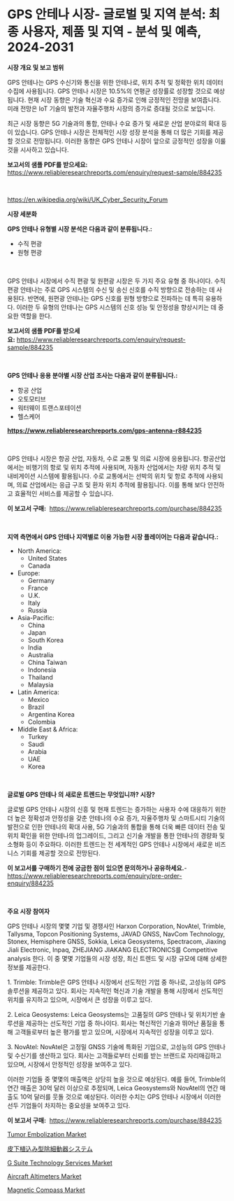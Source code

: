 <p><h1>GPS 안테나 시장- 글로벌 및 지역 분석: 최종 사용자, 제품 및 지역 - 분석 및 예측, 2024-2031</h1></p><p><strong>시장 개요 및 보고 범위</strong></p>
<p><p>GPS 안테나는 GPS 수신기와 통신을 위한 안테나로, 위치 추적 및 정확한 위치 데이터 수집에 사용됩니다. GPS 안테나 시장은 10.5%의 연평균 성장률로 성장할 것으로 예상됩니다. 현재 시장 동향은 기술 혁신과 수요 증가로 인해 긍정적인 전망을 보여줍니다. 미래 전망은 IoT 기술의 발전과 자율주행차 시장의 증가로 증대될 것으로 보입니다.</p><p>최근 시장 동향은 5G 기술과의 통합, 안테나 수요 증가 및 새로운 산업 분야로의 확대 등이 있습니다. GPS 안테나 시장은 전체적인 시장 성장 분석을 통해 더 많은 기회를 제공할 것으로 전망됩니다. 이러한 동향은 GPS 안테나 시장이 앞으로 긍정적인 성장을 이룰 것을 시사하고 있습니다.</p></p>
<p><strong>보고서의 샘플 PDF를 받으세요:</strong> <a href="https://www.reliableresearchreports.com/enquiry/request-sample/884235">https://www.reliableresearchreports.com/enquiry/request-sample/884235</a></p>
<p>&nbsp;</p>
<p><a href="https://en.wikipedia.org/wiki/UK_Cyber_Security_Forum">https://en.wikipedia.org/wiki/UK_Cyber_Security_Forum</a></p>
<p><strong>시장 세분화</strong></p>
<p><strong>GPS 안테나 유형별 시장 분석은 다음과 같이 분류됩니다.:</strong></p>
<p><ul><li>수직 편광</li><li>원형 편광</li></ul></p>
<p>&nbsp;</p>
<p><p>GPS 안테나 시장에서 수직 편광 및 원편광 시장은 두 가지 주요 유형 중 하나이다. 수직 편광 안테나는 주로 GPS 시스템의 수신 및 송신 신호를 수직 방향으로 전송하는 데 사용된다. 반면에, 원편광 안테나는 GPS 신호를 원형 방향으로 전파하는 데 특히 유용하다. 이러한 두 유형의 안테나는 GPS 시스템의 신호 성능 및 안정성을 향상시키는 데 중요한 역할을 한다.</p></p>
<p><strong>보고서의 샘플 PDF를 받으세요:</strong>&nbsp;<a href="https://www.reliableresearchreports.com/enquiry/request-sample/884235">https://www.reliableresearchreports.com/enquiry/request-sample/884235</a></p>
<p>&nbsp;</p>
<p><strong> GPS 안테나 응용 분야별 시장 산업 조사는 다음과 같이 분류됩니다.:</strong></p>
<p><ul><li>항공 산업</li><li>오토모티브</li><li>워터웨이 트랜스포테이션</li><li>헬스케어</li></ul></p>
<p><strong><a href="https://www.reliableresearchreports.com/gps-antenna-r884235">https://www.reliableresearchreports.com/gps-antenna-r884235</a></strong></p>
<p>&nbsp;</p>
<p><p>GPS 안테나 시장은 항공 산업, 자동차, 수로 교통 및 의료 시장에 응용됩니다. 항공산업에서는 비행기의 항로 및 위치 추적에 사용되며, 자동차 산업에서는 차량 위치 추적 및 내비게이션 시스템에 활용됩니다. 수로 교통에서는 선박의 위치 및 항로 추적에 사용되며, 의료 산업에서는 응급 구조 및 환자 위치 추적에 활용됩니다. 이를 통해 보다 안전하고 효율적인 서비스를 제공할 수 있습니다.</p></p>
<p><strong>이 보고서 구매:</strong>&nbsp; <a href="https://www.reliableresearchreports.com/purchase/884235">https://www.reliableresearchreports.com/purchase/884235</a></p>
<p>&nbsp;</p>
<p><strong>지역 측면에서 GPS 안테나 지역별로 이용 가능한 시장 플레이어는 다음과 같습니다.:</strong></p>
<p><ul>
    <li>
        North America:
        <ul>
            <li>United States</li>
            <li>Canada</li>
        </ul>
    </li>
    <li>
        Europe:
        <ul>
            <li>Germany</li>
            <li>France</li>
            <li>U.K.</li>
            <li>Italy</li>
            <li>Russia</li>
        </ul>
    </li>
    <li>
        Asia-Pacific:
        <ul>
            <li>China</li>
            <li>Japan</li>
            <li>South Korea</li>
            <li>India</li>
            <li>Australia</li>
            <li>China Taiwan</li>
            <li>Indonesia</li>
            <li>Thailand</li>
            <li>Malaysia</li>
        </ul>
    </li>
    <li>
        Latin America:
        <ul>
            <li>Mexico</li>
            <li>Brazil</li>
            <li>Argentina Korea</li>
            <li>Colombia</li>
        </ul>
    </li>
    <li>
        Middle East & Africa:
        <ul>
            <li>Turkey</li>
            <li>Saudi</li>
            <li>Arabia</li>
            <li>UAE</li>
            <li>Korea</li>
        </ul>
    </li>
    </ul></p>
<p>&nbsp;</p>
<p><strong>글로벌 GPS 안테나 의 새로운 트렌드는 무엇입니까? 시장?</strong></p>
<p><p>글로벌 GPS 안테나 시장의 신흥 및 현재 트렌드는 증가하는 사용자 수에 대응하기 위한 더 높은 정확성과 안정성을 갖춘 안테나의 수요 증가, 자율주행차 및 스마트시티 기술의 발전으로 인한 안테나의 확대 사용, 5G 기술과의 통합을 통해 더욱 빠른 데이터 전송 및 위치 확인을 위한 안테나의 업그레이드, 그리고 신기술 개발을 통한 안테나의 경량화 및 소형화 등이 주요하다. 이러한 트렌드는 전 세계적인 GPS 안테나 시장에서 새로운 비즈니스 기회를 제공할 것으로 전망된다.</p></p>
<p><strong>이 보고서를 구매하기 전에 궁금한 점이 있으면 문의하거나 공유하세요.</strong>- <a href="https://www.reliableresearchreports.com/enquiry/pre-order-enquiry/884235">https://www.reliableresearchreports.com/enquiry/pre-order-enquiry/884235</a></p>
<p>&nbsp;</p>
<p><strong>주요 시장 참여자</strong></p>
<p><p>GPS 안테나 시장의 몇몇 기업 및 경쟁사인 Harxon Corporation, NovAtel, Trimble, Tallysma, Topcon Positioning Systems, JAVAD GNSS, NavCom Technology, Stonex, Hemisphere GNSS, Sokkia, Leica Geosystems, Spectracom, Jiaxing Jiali Electronic, Inpaq, ZHEJIANG JIAKANG ELECTRONICS를 Competitive analysis 한다. 이 중 몇몇 기업들의 시장 성장, 최신 트렌드 및 시장 규모에 대해 상세한 정보를 제공한다.</p><p>1. Trimble: Trimble은 GPS 안테나 시장에서 선도적인 기업 중 하나로, 고성능의 GPS 솔루션을 제공하고 있다. 회사는 지속적인 혁신과 기술 개발을 통해 시장에서 선도적인 위치를 유지하고 있으며, 시장에서 큰 성장을 이루고 있다.</p><p>2. Leica Geosystems: Leica Geosystems는 고품질의 GPS 안테나 및 위치기반 솔루션을 제공하는 선도적인 기업 중 하나이다. 회사는 혁신적인 기술과 뛰어난 품질을 통해 고객들로부터 높은 평가를 받고 있으며, 시장에서 지속적인 성장을 이루고 있다.</p><p>3. NovAtel: NovAtel은 고정밀 GNSS 기술에 특화된 기업으로, 고성능의 GPS 안테나 및 수신기를 생산하고 있다. 회사는 고객들로부터 신뢰를 받는 브랜드로 자리매김하고 있으며, 시장에서 안정적인 성장을 보여주고 있다.</p><p>이러한 기업들 중 몇몇의 매출액은 상당히 높을 것으로 예상된다. 예를 들어, Trimble의 연간 매출은 30억 달러 이상으로 추정되며, Leica Geosystems와 NovAtel의 연간 매출도 10억 달러를 웃돌 것으로 예상된다. 이러한 수치는 GPS 안테나 시장에서 이러한 선두 기업들이 차지하는 중요성을 보여주고 있다.</p></p>
<p><strong>이 보고서 구매:</strong>&nbsp;&nbsp;<a href="https://www.reliableresearchreports.com/purchase/884235">https://www.reliableresearchreports.com/purchase/884235</a></p>
<p><p><a href="https://issuu.com/reportprime-2/docs/tumor-embolization-market-size-2030.pptx">Tumor Embolization Market</a></p><p><a href="https://github.com/schmahlson/Market-Research-Report-List-2/blob/main/84561071303.md">皮下植込み型除細動器システム</a></p><p><a href="https://www.linkedin.com/pulse/g-suite-technology-services-market-share-new-trends-analysis-n99we">G Suite Technology Services Market</a></p><p><a href="https://github.com/wrwgzwbr35/Market-Research-Report-List-1/blob/main/aircraft-altimeters-market.md">Aircraft Altimeters Market</a></p><p><a href="https://github.com/mdhefjumiah/Market-Research-Report-List-1/blob/main/magnetic-compass-market.md">Magnetic Compass Market</a></p></p>